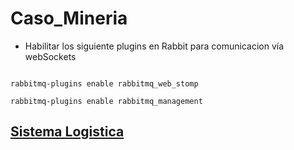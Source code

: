 # Caso_Mineria


* Habilitar los siguiente plugins en Rabbit para comunicacion vía webSockets 

```

rabbitmq-plugins enable rabbitmq_web_stomp

rabbitmq-plugins enable rabbitmq_management

```




## [Sistema Logistica](/SistemaLogistica/)

